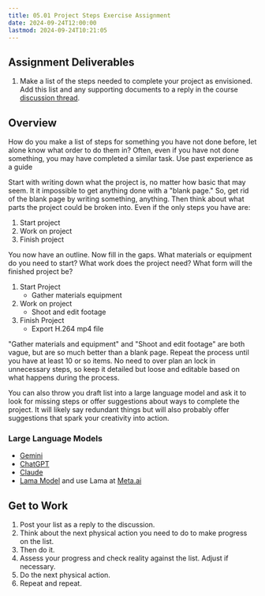 ```yaml
---
title: 05.01 Project Steps Exercise Assignment
date: 2024-09-24T12:00:00
lastmod: 2024-09-24T10:21:05
---
```


## Assignment Deliverables

1. Make a list of the steps needed to complete your project as envisioned. Add this list and any supporting documents to a reply in the course [discussion thread](https://cia.instructure.com/courses/1523/discussion_topics/4548).

## Overview

How do you make a list of steps for something you have not done before, let alone know what order to do them in? Often, even if you have not done something, you may have completed a similar task. Use past experience as a guide

Start with writing down what the project is, no matter how basic that may seem. It it impossible to get anything done with a "blank page." So, get rid of the blank page by writing something, anything. Then think about what parts the project could be broken into. Even if the only steps you have are:

1. Start project
2. Work on project
3. Finish project

You now have an outline. Now fill in the gaps. What materials or equipment do you need to start? What work does the project need? What form will the finished project be?

1. Start Project
   - Gather materials equipment
2. Work on project
   - Shoot and edit footage
3. Finish Project
   - Export H.264 mp4 file

"Gather materials and equipment" and "Shoot and edit footage" are both vague, but are so much better than a blank page. Repeat the process until you have at least 10 or so items. No need to over plan an lock in unnecessary steps, so keep it detailed but loose and editable based on what happens during the process.

You can also throw you draft list into a large language model and ask it to look for missing steps or offer suggestions about ways to complete the project. It will likely say redundant things but will also probably offer suggestions that spark your creativity into action.

### Large Language Models

- [Gemini](https://gemini.google.com/app)
- [ChatGPT](https://chatgpt.com/)
- [Claude](https://claude.ai/)
- [Lama Model](https://www.llama.com/) and use Lama at [Meta.ai](https://www.meta.ai/)

## Get to Work

1. Post your list as a reply to the discussion.
2. Think about the next physical action you need to do to make progress on the list.
3. Then do it.
4. Assess your progress and check reality against the list. Adjust if necessary.
5. Do the next physical action.
6. Repeat and repeat.

